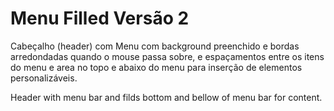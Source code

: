 # Menu Filled Versão 2

Cabeçalho (header) com Menu com background preenchido e bordas arredondadas quando o mouse passa sobre, e espaçamentos entre os
itens do menu e area no topo e abaixo do menu para inserção de elementos personalizáveis.

Header with menu bar and filds bottom and bellow of menu bar for content.